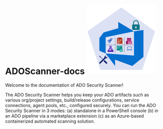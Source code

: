 # ADOScanner-docs ![ADOIcon](./Images/ADOIcon.png)

Welcome to the documentation of ADO Security Scanner!

The ADO Security Scanner helps you keep your ADO artifacts such as various org/project settings, build/release configurations, service connections, agent pools, etc., configured securely. You can run the ADO Security Scanner in 3 modes: 
(a) standalone in a PowerShell console
(b) in an ADO pipeline via a marketplace extension 
(c) as an Azure-based containerized automated scanning solution.
